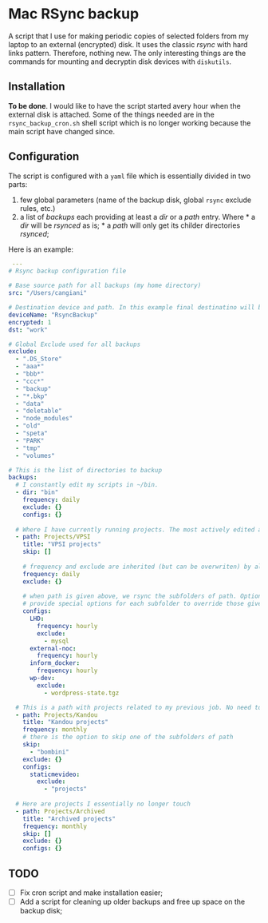 # Mac RSync backup

A script that I use for making periodic copies of selected folders from my laptop to an external (encrypted) disk. It uses the classic _rsync_  with hard links pattern. Therefore, nothing new. The only interesting things are the commands for mounting and decryptin disk devices with `diskutils`. 

## Installation

**To be done**. I would like to have the script started avery hour when the external disk is attached. Some of the things needed are in the `rsync_backup_cron.sh` shell script which is no longer working because the main script have changed since.

## Configuration

The script is configured with a `yaml` file which is essentially divided in two parts: 
  1. few global parameters (name of the backup disk, global `rsync` exclude rules, etc.)
  2. a list of _backups_ each providing at least a _dir_ or a _path_ entry. Where
    * a _dir_ will be _rsynced_ as is;
    * a _path_ will only get its childer directories _rsynced_;
 
 Here is an example:

``` yaml
 ---
# Rsync backup configuration file

# Base source path for all backups (my home directory)
src: "/Users/cangiani"

# Destination device and path. In this example final destinatino will be /Volumes/RsyncBackup/work
deviceName: "RsyncBackup"
encrypted: 1
dst: "work"

# Global Exclude used for all backups
exclude:
  - ".DS_Store"
  - "aaa*"
  - "bbb*"
  - "ccc*"
  - "backup"
  - "*.bkp"
  - "data"
  - "deletable"
  - "node_modules"
  - "old"
  - "speta"
  - "PARK"
  - "tmp"
  - "volumes"

# This is the list of directories to backup
backups:
  # I constantly edit my scripts in ~/bin. 
  - dir: "bin"
    frequency: daily
    exclude: {}
    configs: {}
  
  # Where I have currently running projects. The most actively edited are synced hourly.
  - path: Projects/VPSI
    title: "VPSI projects"
    skip: []
    
    # frequency and exclude are inherited (but can be overwriten) by all subfolders
    frequency: daily
    exclude: {}
    
    # when path is given above, we rsync the subfolders of path. Optionally, we can
    # provide special options for each subfolder to override those given for the whole path.
    configs:
      LHD:
        frequency: hourly
        exclude:
          - mysql  
      external-noc:
        frequency: hourly
      inform_docker:
        frequency: hourly
      wp-dev:
        exclude:
          - wordpress-state.tgz

  # This is a path with projects related to my previous job. No need to backup so often....
  - path: Projects/Kandou
    title: "Kandou projects"
    frequency: monthly
    # there is the option to skip one of the subfolders of path
    skip:
      - "bombini"
    exclude: {}
    configs:
      staticmevideo:
        exclude: 
          - "projects"
          
  # Here are projects I essentially no longer touch
  - path: Projects/Archived
    title: "Archived projects"
    frequency: monthly
    skip: []
    exclude: {}
    configs: {}

 ```
 
 ## TODO
  - [ ] Fix cron script and make installation easier;
  - [ ] Add a script for cleaning up older backups and free up space on the backup disk;
